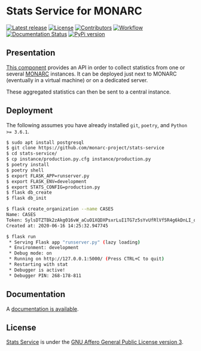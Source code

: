 # Stats Service for MONARC

[![Latest release](https://img.shields.io/github/release/monarc-project/stats-service.svg?style=flat-square)](https://github.com/monarc-project/stats-service/releases/latest)
[![License](https://img.shields.io/github/license/monarc-project/stats-service.svg?style=flat-square)](https://www.gnu.org/licenses/agpl-3.0.html)
[![Contributors](https://img.shields.io/github/contributors/monarc-project/stats-service.svg?style=flat-square)](https://github.com/monarc-project/stats-service/graphs/contributors)
[![Workflow](https://github.com/monarc-project/stats-service/workflows/Python%20application/badge.svg?style=flat-square)](https://github.com/monarc-project/stats-service/actions?query=workflow%3A%22Python+application%22)
[![Documentation Status](https://readthedocs.org/projects/monarc-stats-service/badge/?version=latest&style=flat-square)](https://monarc-stats-service.readthedocs.io/en/latest/?badge=latest)
[![PyPi version](https://img.shields.io/pypi/v/statsservice.svg?style=flat-square)](https://pypi.org/project/statsservice)

## Presentation

[This component](https://github.com/monarc-project/stats-service) provides an API
in order to collect statistics from one or several
[MONARC](https://github.com/monarc-project/MonarcAppFO) instances. It can be
deployed just next to MONARC (eventually in a virtual machine) or on a
dedicated server.

These aggregated statistics can then be sent to a central instance.


## Deployment

The following assumes you have already installed ``git``, ``poetry``,  and
``Python >= 3.6.1``.

```bash
$ sudo apt install postgresql
$ git clone https://github.com/monarc-project/stats-service
$ cd stats-service/
$ cp instance/production.py.cfg instance/production.py
$ poetry install
$ poetry shell
$ export FLASK_APP=runserver.py
$ export FLASK_ENV=development
$ export STATS_CONFIG=production.py
$ flask db_create
$ flask db_init

$ flask create_organization --name CASES
Name: CASES
Token: SylsDTZTBk2zAkg016vW_aCuO1XQDXPsxrLuI1TG7z5sYvUfRlVf5R4g6kDnLI_o-c5iqrswrWzPANDKXmtV7Q
Created at: 2020-06-16 14:25:32.947745

$ flask run
 * Serving Flask app "runserver.py" (lazy loading)
 * Environment: development
 * Debug mode: on
 * Running on http://127.0.0.1:5000/ (Press CTRL+C to quit)
 * Restarting with stat
 * Debugger is active!
 * Debugger PIN: 268-178-811
```


## Documentation

A [documentation is available](https://monarc-stats-service.readthedocs.io).


## License

[Stats Service](https://github.com/monarc-project/stats-service) is under the
[GNU Affero General Public License version 3](https://www.gnu.org/licenses/agpl-3.0.html).
